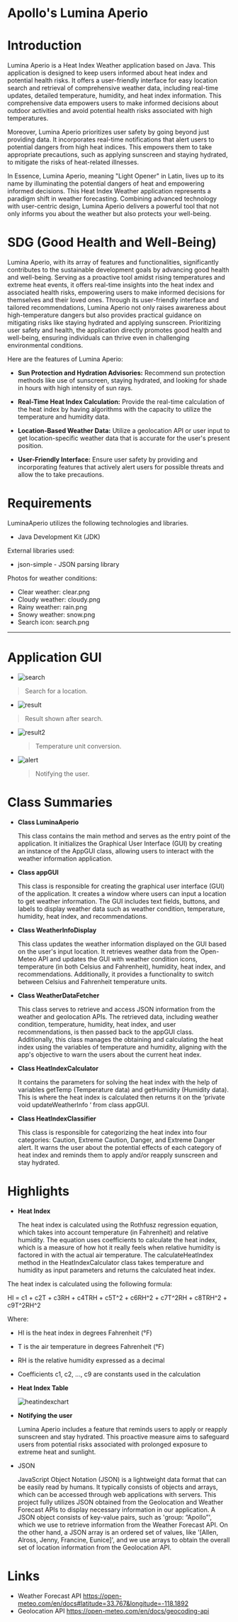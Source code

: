 # Apollo's Lumina Aperio
# Introduction
<p>Lumina Aperio is a Heat Index Weather application based on Java. This application is designed to keep users informed about heat index and potential health risks. It offers a user-friendly interface for easy location search and retrieval of comprehensive weather data, including real-time updates, detailed temperature, humidity, and heat index information. This comprehensive data empowers users to make informed decisions about outdoor activities and avoid potential health risks associated with high temperatures.

 Moreover, Lumina Aperio prioritizes user safety by going beyond just providing data. It incorporates real-time notifications that alert users to potential dangers from high heat indices. This empowers them to take appropriate precautions, such as applying sunscreen and staying hydrated, to mitigate the risks of heat-related illnesses. 

 In Essence, Lumina Aperio, meaning "Light Opener" in Latin, lives up to its name by illuminating the potential dangers of heat and empowering informed decisions. This Heat Index Weather application represents a paradigm shift in weather forecasting. Combining advanced technology with user-centric design, Lumina Aperio delivers a powerful tool that not only informs you about the weather but also protects your well-being.
</p>

# SDG (Good Health and Well-Being)
<p> Lumina Aperio, with its array of features and functionalities, significantly contributes to the sustainable development goals by advancing good health and well-being. Serving as a proactive tool amidst rising temperatures and extreme heat events, it offers real-time insights into the heat index and associated health risks, empowering users to make informed decisions for themselves and their loved ones. Through its user-friendly interface and tailored recommendations, Lumina Aperio not only raises awareness about high-temperature dangers but also provides practical guidance on mitigating risks like staying hydrated and applying sunscreen. Prioritizing user safety and health, the application directly promotes good health and well-being, ensuring individuals can thrive even in challenging environmental conditions. </p>

Here are the features of Lumina Aperio:

- **Sun Protection and Hydration Advisories:** Recommend sun protection methods like use of sunscreen, staying hydrated, and looking for shade in hours with high intensity of sun rays.

- **Real-Time Heat Index Calculation:** Provide the real-time calculation of the heat index by having algorithms with the capacity to utilize the temperature and humidity data.

- **Location-Based Weather Data:** Utilize a geolocation API or user input to get location-specific weather data that is accurate for the user's present position.

- **User-Friendly Interface:** Ensure user safety by providing and incorporating features that actively alert users for possible threats and allow the to take precautions.

# Requirements
<p>LuminaAperio utilizes the following technologies and libraries.<p>

- Java Development Kit (JDK)

External libraries used:
- json-simple - JSON parsing library

Photos for weather conditions:
- Clear weather: clear.png
- Cloudy weather: cloudy.png
- Rainy weather: rain.png
- Snowy weather: snow.png
- Search icon: search.png
-------
# Application GUI
- ![search](https://github.com/Allen-Pesigan/Apollo/assets/167183934/9656bcc7-e3db-44f5-a70b-980eb90f775a)
> Search for a location.

- ![result](https://github.com/Allen-Pesigan/Apollo/assets/167183934/d6bb4afa-6d18-4c92-8fb3-6c7e677d9eb2)
 > Result shown after search.

- ![result2](https://github.com/Allen-Pesigan/Apollo/assets/167183934/ec95a103-a9fa-4ab7-9829-65efcf7b5622)
  > Temperature unit conversion.

- ![alert](https://github.com/Allen-Pesigan/Apollo/assets/167183934/ccedd176-9109-4589-b3ab-288800292e3d)
  > Notifying the user.


# Class Summaries
- **Class LuminaAperio**
  <p>This class contains the main method and serves as the entry point of the application. It initializes the Graphical User Interface (GUI) by creating an instance of the AppGUI class, allowing users to interact with the weather information application.</p>
- **Class appGUI**
  <p>This class is responsible for creating the graphical user interface (GUI) of the application. It creates a window where users can input a location to get weather information. The GUI includes text fields, buttons, and labels to display weather data such as weather condition, temperature, humidity, heat index, and recommendations.</p>
- **Class WeatherInfoDisplay**
  <p>This class updates the weather information displayed on the GUI based on the user's input location. It retrieves weather data from the Open-Meteo API and updates the GUI with weather condition icons, temperature (in both Celsius and Fahrenheit), humidity, heat index, and recommendations. Additionally, it provides a functionality to switch between Celsius and Fahrenheit temperature units.</p>
- **Class WeatherDataFetcher**
  <p>This class serves to retrieve and access JSON information from the weather and geolocation APIs. The retrieved data, including weather condition, temperature, humidity, heat index, and user recommendations, is then passed back to the appGUI class. Additionally, this class manages the obtaining and calculating the heat index using the variables of temperature and humidity, aligning with the app's objective to warn the users about the current heat index.</p>
- **Class HeatIndexCalculator**
  <p>It contains the parameters for solving the heat index with the help of variables getTemp (Temperature data) and getHumidity (Humidity data). This is where the heat index is calculated then returns it on the ‘private void updateWeatherInfo ‘ from class appGUI.</p>
- **Class HeatIndexClassifier**
  <p>This class is responsible for categorizing the heat index into four categories: Caution, Extreme Caution, Danger, and Extreme Danger alert. It warns the user about the potential effects of each category of heat index and reminds them to apply and/or reapply sunscreen and stay hydrated.</p>

# Highlights
- **Heat Index**
  <p>The heat index is calculated using the Rothfusz regression equation, which takes into account temperature (in Fahrenheit) and relative humidity. The equation uses coefficients to calculate the heat index, which is a measure of how hot it really feels when relative humidity is factored in with the actual air temperature. The calculateHeatIndex method in the HeatIndexCalculator class takes temperature and humidity as input parameters and returns the calculated heat index.<p>

<p>The heat index is calculated using the following formula:<p>

<p>HI = c1 + c2T + c3RH + c4TRH + c5T^2 + c6RH^2 + c7T^2RH + c8TRH^2 + c9T^2RH^2<p>

Where:

- <p>HI is the heat index in degrees Fahrenheit (°F)<p>
- <p>T is the air temperature in degrees Fahrenheit (°F)<p>
- <p>RH is the relative humidity expressed as a decimal<p>
- <p>Coefficients c1, c2, ..., c9 are constants used in the calculation<p>

- **Heat Index Table**<p>
  ![heatindexchart](https://github.com/Allen-Pesigan/Apollo/assets/168507604/a9a33018-4ff3-45b4-8dd7-ba314fc52461)

- **Notifying the user**
  <p>Lumina Aperio includes a feature that reminds users to apply or reapply sunscreen and stay hydrated. This proactive measure aims to safeguard users from potential risks associated with prolonged exposure to extreme heat and sunlight.</p>

- JSON
  <p>JavaScript Object Notation (JSON) is a lightweight data format that can be easily read by humans. It typically consists of objects and arrays, which can be accessed through web applications with servers. This project fully utilizes JSON obtained from the Geolocation and Weather Forecast APIs to display necessary information in our application. A JSON object consists of key-value pairs, such as 'group: “Apollo”', which we use to retrieve information from the Weather Forecast API. On the other hand, a JSON array is an ordered set of values, like '[Allen, Alross, Jenny, Francine, Eunice]', and we use arrays to obtain the overall set of location information from the Geolocation API.</p>

# Links
- Weather Forecast API
  https://open-meteo.com/en/docs#latitude=33.767&longitude=-118.1892
- Geolocation API
  https://open-meteo.com/en/docs/geocoding-api

